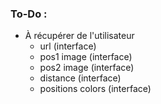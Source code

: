 ### To-Do :
- À récupérer de l'utilisateur
  - url (interface)
  - pos1 image (interface) 
  - pos2 image (interface)
  - distance (interface)
  - positions colors (interface)